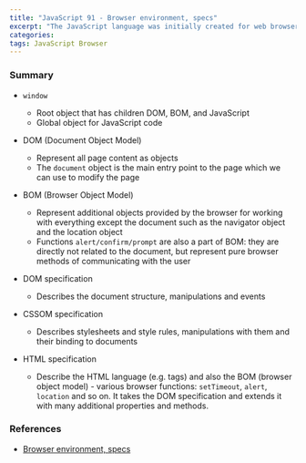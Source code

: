 ```yaml
---
title: "JavaScript 91 - Browser environment, specs"
excerpt: "The JavaScript language was initially created for web browsers. Since then it has evolved and become a language with many uses and platforms. Each of them provides platform-specific functionality but browsers remain the most popular platform to execute JavaScript."
categories:
tags: JavaScript Browser
---
```


### Summary

- `window`

  - Root object that has children DOM, BOM, and JavaScript
  - Global object for JavaScript code

- DOM (Document Object Model)

  - Represent all page content as objects
  - The `document` object is the main entry point to the page which we can use to modify the page

- BOM (Browser Object Model)

  - Represent additional objects provided by the browser for working with everything except the document such as the navigator object and the location object
  - Functions `alert/confirm/prompt` are also a part of BOM: they are directly not related to the document, but represent pure browser methods of communicating with the user

- DOM specification

  - Describes the document structure, manipulations and events

- CSSOM specification

  - Describes stylesheets and style rules, manipulations with them and their binding to documents

- HTML specification

  - Describe the HTML language (e.g. tags) and also the BOM (browser object model) - various browser functions: `setTimeout`, `alert`, `location` and so on. It takes the DOM specification and extends it with many additional properties and methods.

### References

- [Browser environment, specs](https://javascript.info/browser-environment)
